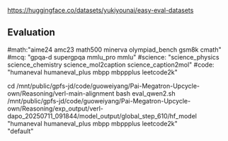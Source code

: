 https://huggingface.co/datasets/yukiyounai/easy-eval-datasets









## Evaluation

#math:"aime24 amc23 math500 minerva olympiad_bench gsm8k cmath"
#mcq: "gpqa-d supergpqa mmlu_pro mmlu"
#science: "science_physics science_chemistry science_mol2caption science_caption2mol"
#code: "humaneval humaneval_plus mbpp mbppplus leetcode2k"

cd /mnt/public/gpfs-jd/code/guoweiyang/Pai-Megatron-Upcycle-own/Reasoning/verl-main-alignment
bash eval_qwen2.sh \
    /mnt/public/gpfs-jd/code/guoweiyang/Pai-Megatron-Upcycle-own/Reasoning/exp_output/verl-dapo_20250711_091844/model_output/global_step_610/hf_model \
    "humaneval humaneval_plus mbpp mbppplus leetcode2k" \
    "default" 













